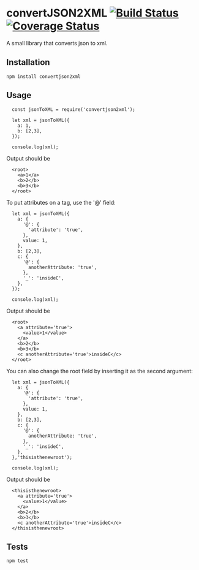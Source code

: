 convertJSON2XML
[![Build Status](https://travis-ci.org/rshyong/convertJSON2XML.svg?branch=master)](https://travis-ci.org/rshyong/convertJSON2XML)
[![Coverage Status](https://coveralls.io/repos/github/rshyong/convertJSON2XML/badge.svg?branch=master)](https://coveralls.io/github/rshyong/convertJSON2XML?branch=master)
=========

A small library that converts json to xml.

## Installation

  `npm install convertjson2xml`

## Usage

```
  const jsonToXML = require('convertjson2xml');

  let xml = jsonToXML({
    a: 1,
    b: [2,3],
  });

  console.log(xml);
```

Output should be

```
  <root>
    <a>1</a>
    <b>2</b>
    <b>3</b>
  </root>
```

To put attributes on a tag, use the '@' field:

```
  let xml = jsonToXML({
    a: {
      '@': {
        'attribute': 'true',
      },
      value: 1,
    },
    b: [2,3],
    c: {
      '@': {
        anotherAttribute: 'true',
      },
      '_': 'insideC',
    },
  });

  console.log(xml);
```

Output should be

```
  <root>
    <a attribute='true'>
      <value>1</value>
    </a>
    <b>2</b>
    <b>3</b>
    <c anotherAttribute='true'>insideC</c>
  </root>
```

You can also change the root field by inserting it as the second argument:

```
  let xml = jsonToXML({
    a: {
      '@': {
        'attribute': 'true',
      },
      value: 1,
    },
    b: [2,3],
    c: {
      '@': {
        anotherAttribute: 'true',
      },
      '_': 'insideC',
    },
  },'thisisthenewroot');

  console.log(xml);
```

Output should be

```
  <thisisthenewroot>
    <a attribute='true'>
      <value>1</value>
    </a>
    <b>2</b>
    <b>3</b>
    <c anotherAttribute='true'>insideC</c>
  </thisisthenewroot>
```

## Tests

  `npm test`
